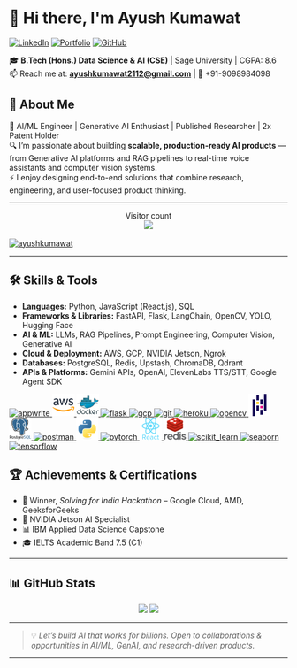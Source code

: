 # 👋 Hi there, I'm **Ayush Kumawat**  

[![LinkedIn](https://img.shields.io/badge/LinkedIn-blue?logo=linkedin&style=flat-square)](https://www.linkedin.com/in/ayush-kumawat/) 
[![Portfolio](https://img.shields.io/badge/Portfolio-Website-orange?logo=google-chrome&style=flat-square)](https://www.ayushkumawat.us) 
[![GitHub](https://img.shields.io/badge/GitHub-Ayushkumawat-black?logo=github&style=flat-square)](https://github.com/Ayushkumawat)  

🎓 **B.Tech (Hons.) Data Science & AI (CSE)** | Sage University | CGPA: 8.6  
📫 Reach me at: **ayushkumawat2112@gmail.com** | 📱 +91-9098984098

## 🚀 About Me

🌟 AI/ML Engineer | Generative AI Enthusiast | Published Researcher | 2x Patent Holder  
🔍 I’m passionate about building **scalable, production-ready AI products** — from Generative AI platforms and RAG pipelines to real-time voice assistants and computer vision systems.  
⚡ I enjoy designing end-to-end solutions that combine research, engineering, and user-focused product thinking.

---

<p align="center"> 
  Visitor count<br>
  <img src="https://profile-counter.glitch.me/Ayushkumawat/count.svg" />
</p>
<p align="left"> <a href="https://github.com/ryo-ma/github-profile-trophy"><img src="https://github-profile-trophy.vercel.app/?username=ayushkumawat" alt="ayushkumawat" /></a> </p>

---

## 🛠️ Skills & Tools

- **Languages:** Python, JavaScript (React.js), SQL
- **Frameworks & Libraries:** FastAPI, Flask, LangChain, OpenCV, YOLO, Hugging Face
- **AI & ML:** LLMs, RAG Pipelines, Prompt Engineering, Computer Vision, Generative AI
- **Cloud & Deployment:** AWS, GCP, NVIDIA Jetson, Ngrok
- **Databases:** PostgreSQL, Redis, Upstash, ChromaDB, Qdrant
- **APIs & Platforms:** Gemini APIs, OpenAI, ElevenLabs TTS/STT, Google Agent SDK

<p align="left"> <a href="https://appwrite.io" target="_blank" rel="noreferrer"> <img src="https://www.vectorlogo.zone/logos/appwriteio/appwriteio-icon.svg" alt="appwrite" width="40" height="40"/> </a> <a href="https://aws.amazon.com" target="_blank" rel="noreferrer"> <img src="https://raw.githubusercontent.com/devicons/devicon/master/icons/amazonwebservices/amazonwebservices-original-wordmark.svg" alt="aws" width="40" height="40"/> </a> <a href="https://www.docker.com/" target="_blank" rel="noreferrer"> <img src="https://raw.githubusercontent.com/devicons/devicon/master/icons/docker/docker-original-wordmark.svg" alt="docker" width="40" height="40"/> </a> <a href="https://flask.palletsprojects.com/" target="_blank" rel="noreferrer"> <img src="https://www.vectorlogo.zone/logos/pocoo_flask/pocoo_flask-icon.svg" alt="flask" width="40" height="40"/> </a> <a href="https://cloud.google.com" target="_blank" rel="noreferrer"> <img src="https://www.vectorlogo.zone/logos/google_cloud/google_cloud-icon.svg" alt="gcp" width="40" height="40"/> </a> <a href="https://git-scm.com/" target="_blank" rel="noreferrer"> <img src="https://www.vectorlogo.zone/logos/git-scm/git-scm-icon.svg" alt="git" width="40" height="40"/> </a> <a href="https://heroku.com" target="_blank" rel="noreferrer"> <img src="https://www.vectorlogo.zone/logos/heroku/heroku-icon.svg" alt="heroku" width="40" height="40"/> </a> <a href="https://opencv.org/" target="_blank" rel="noreferrer"> <img src="https://www.vectorlogo.zone/logos/opencv/opencv-icon.svg" alt="opencv" width="40" height="40"/> </a> <a href="https://pandas.pydata.org/" target="_blank" rel="noreferrer"> <img src="https://raw.githubusercontent.com/devicons/devicon/2ae2a900d2f041da66e950e4d48052658d850630/icons/pandas/pandas-original.svg" alt="pandas" width="40" height="40"/> </a> <a href="https://www.postgresql.org" target="_blank" rel="noreferrer"> <img src="https://raw.githubusercontent.com/devicons/devicon/master/icons/postgresql/postgresql-original-wordmark.svg" alt="postgresql" width="40" height="40"/> </a> <a href="https://postman.com" target="_blank" rel="noreferrer"> <img src="https://www.vectorlogo.zone/logos/getpostman/getpostman-icon.svg" alt="postman" width="40" height="40"/> </a> <a href="https://www.python.org" target="_blank" rel="noreferrer"> <img src="https://raw.githubusercontent.com/devicons/devicon/master/icons/python/python-original.svg" alt="python" width="40" height="40"/> </a> <a href="https://pytorch.org/" target="_blank" rel="noreferrer"> <img src="https://www.vectorlogo.zone/logos/pytorch/pytorch-icon.svg" alt="pytorch" width="40" height="40"/> </a> <a href="https://reactjs.org/" target="_blank" rel="noreferrer"> <img src="https://raw.githubusercontent.com/devicons/devicon/master/icons/react/react-original-wordmark.svg" alt="react" width="40" height="40"/> </a> <a href="https://redis.io" target="_blank" rel="noreferrer"> <img src="https://raw.githubusercontent.com/devicons/devicon/master/icons/redis/redis-original-wordmark.svg" alt="redis" width="40" height="40"/> </a> <a href="https://scikit-learn.org/" target="_blank" rel="noreferrer"> <img src="https://upload.wikimedia.org/wikipedia/commons/0/05/Scikit_learn_logo_small.svg" alt="scikit_learn" width="40" height="40"/> </a> <a href="https://seaborn.pydata.org/" target="_blank" rel="noreferrer"> <img src="https://seaborn.pydata.org/_images/logo-mark-lightbg.svg" alt="seaborn" width="40" height="40"/> </a> <a href="https://www.tensorflow.org" target="_blank" rel="noreferrer"> <img src="https://www.vectorlogo.zone/logos/tensorflow/tensorflow-icon.svg" alt="tensorflow" width="40" height="40"/> </a> </p>

## 🏆 Achievements & Certifications

- 🥇 Winner, *Solving for India Hackathon* – Google Cloud, AMD, GeeksforGeeks  
- 🧠 NVIDIA Jetson AI Specialist  
- 📊 IBM Applied Data Science Capstone  
- 🎓 IELTS Academic Band 7.5 (C1)

---

## 📊 GitHub Stats

<p align="center">
  <img src="https://github-readme-stats.vercel.app/api?username=Ayushkumawat&show_icons=true&theme=tokyonight" />
  <img src="https://github-readme-stats.vercel.app/api/top-langs/?username=Ayushkumawat&layout=compact&theme=tokyonight" />
</p>

---

> 💡 *Let’s build AI that works for billions. Open to collaborations & opportunities in AI/ML, GenAI, and research-driven products.*

---

